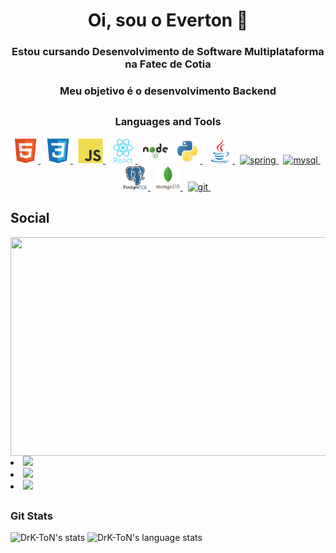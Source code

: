 <h1 align="center">Oi, sou o Everton 👋</h1>
<h3 align="center">Estou cursando Desenvolvimento de Software Multiplataforma na Fatec de Cotia</h3>
<h3 align="center">Meu objetivo é o desenvolvimento Backend</h3>

##

<h3 align="center">Languages and Tools</h3>
<p align="center">
<a href="https://developer.mozilla.org/pt-BR/docs/Web/HTML" target="_blank" rel="noreferrer"> <img src="https://raw.githubusercontent.com/devicons/devicon/master/icons/html5/html5-original.svg" alt="html" width="40" height="40"/> </a> &nbsp
<a href="https://developer.mozilla.org/pt-BR/docs/Web/CSS" target="_blank" rel="noreferrer"> <img src="https://raw.githubusercontent.com/devicons/devicon/master/icons/css3/css3-original.svg" alt="css" width="40" height="40"/> </a> &nbsp
<a href="https://developer.mozilla.org/en-US/docs/Web/JavaScript" target="_blank" rel="noreferrer"> <img src="https://raw.githubusercontent.com/devicons/devicon/master/icons/javascript/javascript-original.svg" alt="javascript" width="40" height="40"/> </a> &nbsp
<a href="https://reactjs.org/" target="_blank" rel="noreferrer"> <img src="https://raw.githubusercontent.com/devicons/devicon/master/icons/react/react-original-wordmark.svg" alt="react" width="40" height="40"/> </a> &nbsp
<a href="https://nodejs.org" target="_blank" rel="noreferrer"> <img src="https://raw.githubusercontent.com/devicons/devicon/master/icons/nodejs/nodejs-original-wordmark.svg" alt="nodejs" width="40" height="40"/></a> &nbsp
<a href="https://www.python.org" target="_blank" rel="noreferrer"> <img src="https://raw.githubusercontent.com/devicons/devicon/master/icons/python/python-original.svg" alt="python" width="40" height="40"/> </a> &nbsp
<a href="https://www.java.com" target="_blank" rel="noreferrer"> <img src="https://raw.githubusercontent.com/devicons/devicon/master/icons/java/java-original.svg" alt="java" width="40" height="40"/> </a> &nbsp
<a href="https://spring.io/" target="_blank" rel="noreferrer"> <img src="https://www.vectorlogo.zone/logos/springio/springio-icon.svg" alt="spring" width="40" height="40"/> </a> &nbsp
<a href="https://www.mysql.com/" target="_blank" rel="noreferrer"> <img src="https://cdn.intuji.com/2023/10/MySQL.png" alt="mysql" width="60" height="50"/> </a> &nbsp
<a href="https://www.postgresql.org" target="_blank" rel="noreferrer"> <img src="https://raw.githubusercontent.com/devicons/devicon/master/icons/postgresql/postgresql-original-wordmark.svg" alt="postgresql" width="40" height="40"/> </a> &nbsp
<a href="https://www.mongodb.com/" target="_blank" rel="noreferrer"> <img src="https://raw.githubusercontent.com/devicons/devicon/master/icons/mongodb/mongodb-original-wordmark.svg" alt="mongodb" width="40" height="40"/> </a> &nbsp
<a href="https://git-scm.com/" target="_blank" rel="noreferrer"> <img src="https://www.vectorlogo.zone/logos/git-scm/git-scm-icon.svg" alt="git" width="40" height="40"/> </a> &nbsp

##

<div>
    <h2 align="left"> Social</h2>
  <div align="center">
    <img width="550em" height="350em" src="https://i.gifer.com/EgUx.gif" align="right">
  </div>
  <li>
    <a href="https://www.instagram.com/drk_ton/" target="_blank"><img src="https://img.shields.io/badge/-Instagram-%23E4405F?style=for-the-badge&logo=instagram&logoColor=white" target="_blank"></a>
  </li>
  <li>
    <a href = "mailto:everton.drk@gmail.com"><img src="https://img.shields.io/badge/-Gmail-%23333?style=for-the-badge&logo=gmail&logoColor=white" target="_blank"></a>
  </li>
  <li>
    <a href="https://www.linkedin.com/in/everton-freitas-191b7757" target="_blank"><img src="https://img.shields.io/badge/-LinkedIn-%230077B5?style=for-the-badge&logo=linkedin&logoColor=white" target="_blank"></a> 
  </li>
</div>

##

<div align="left">
  <h3 align="left">Git Stats</h3>
  <img width="325em" src="https://github-readme-stats-sigma-five.vercel.app/api/top-langs/?username=DrK-ToN&layout=compact&theme=tokyonight&locale=pt-br" alt="DrK-ToN's stats"/>
  <img width="400em" src="https://github-readme-stats-sigma-five.vercel.app/api?username=DrK-ToN&theme=tokyonight&show_icons=true&locale=pt-br" alt="DrK-ToN's language stats"/>
</div>

